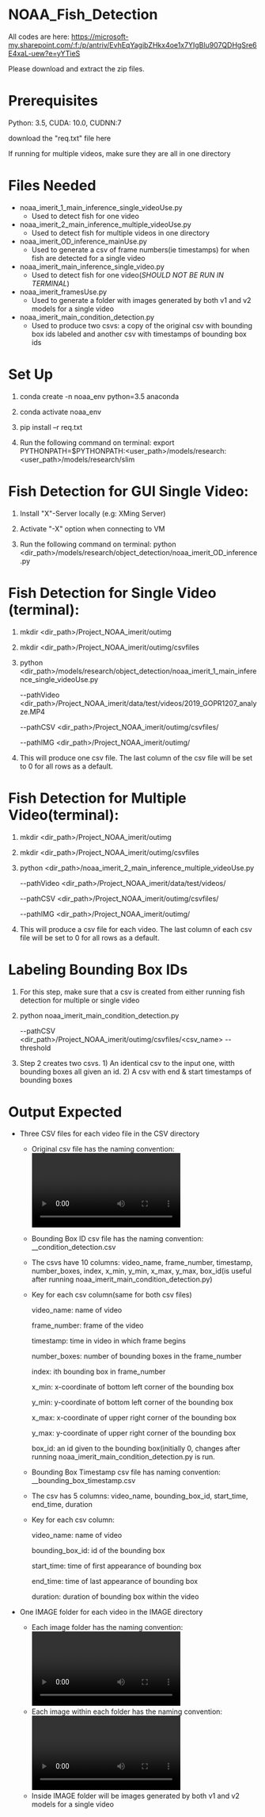 # NOAA_Fish_Detection
All codes are here: https://microsoft-my.sharepoint.com/:f:/p/antriv/EvhEqYagibZHkx4oe1x7YIgBlu907QDHgSre6E4xaL-uew?e=yYTieS

Please download and extract the zip files.


# Prerequisites
Python: 3.5, CUDA: 10.0, CUDNN:7 

download the "req.txt" file here

If running for multiple videos, make sure they are all in one directory

# Files Needed
- noaa_imerit_1_main_inference_single_videoUse.py
  - Used to detect fish for one video
- noaa_imerit_2_main_inference_multiple_videoUse.py
  - Used to detect fish for multiple videos in one directory 
- noaa_imerit_OD_inference_mainUse.py
  - Used to generate a csv of frame numbers(ie timestamps) for when fish are detected for a single video
- noaa_imerit_main_inference_single_video.py
  - Used to detect fish for one video(*SHOULD NOT BE RUN IN TERMINAL*)
- noaa_imerit_framesUse.py
  - Used to generate a folder with images generated by both v1 and v2 models for a single video
- noaa_imerit_main_condition_detection.py
  - Used to produce two csvs: a copy of the original csv with bounding box ids labeled and another csv with timestamps of bounding box ids 
  
# Set Up

1. conda create -n noaa_env python=3.5 anaconda 

2. conda activate noaa_env

3. pip install –r req.txt 

4. Run the following command on terminal:
   export PYTHONPATH=$PYTHONPATH:<user_path>/models/research:<user_path>/models/research/slim
   
# Fish Detection for GUI Single Video:

1. Install "X"-Server locally (e.g: XMing Server)

2. Activate "-X" option when connecting to VM

3. Run the following command on terminal:
   python <dir_path>/models/research/object_detection/noaa_imerit_OD_inference.py 

# Fish Detection for Single Video (terminal):

1. mkdir <dir_path>/Project_NOAA_imerit/outimg

2. mkdir <dir_path>/Project_NOAA_imerit/outimg/csvfiles 

3. python <dir_path>/models/research/object_detection/noaa_imerit_1_main_inference_single_videoUse.py 

   --pathVideo <dir_path>/Project_NOAA_imerit/data/test/videos/2019_GOPR1207_analyze.MP4 
   
   --pathCSV <dir_path>/Project_NOAA_imerit/outimg/csvfiles/ 
   
   --pathIMG <dir_path>/Project_NOAA_imerit/outimg/ 
   
4. This will produce one csv file. The last column of the csv file will be set to 0 for all rows as a default.

# Fish Detection for Multiple Video(terminal):

1. mkdir <dir_path>/Project_NOAA_imerit/outimg 

2. mkdir <dir_path>/Project_NOAA_imerit/outimg/csvfiles 

3. python <dir_path>/noaa_imerit_2_main_inference_multiple_videoUse.py 

    --pathVideo <dir_path>/Project_NOAA_imerit/data/test/videos/ 
    
    --pathCSV <dir_path>/Project_NOAA_imerit/outimg/csvfiles/ 
    
    --pathIMG <dir_path>/Project_NOAA_imerit/outimg/ 
    
4. This will produce a csv file for each video. The last column of each csv file will be set to 0 for all rows as a default. 

# Labeling Bounding Box IDs
1. For this step, make sure that a csv is created from either running fish detection for multiple or single video 

2. python noaa_imerit_main_condition_detection.py 

     --pathCSV <dir_path>/Project_NOAA_imerit/outimg/csvfiles/<csv_name>
     --threshold <maximum value for movement>
     
3. Step 2 creates two csvs. 1) An identical csv to the input one, witth bounding boxes all given an id. 2) A csv with end & start timestamps of bounding boxes 
   
# Output Expected

- Three CSV files for each video file in the CSV directory
  - Original csv file has the naming convention: <video name>_<model name (v1 or v2)>.csv
  - Bounding Box ID csv file has the naming convention: <csv name>_<threshold>_condition_detection.csv
  - The csvs have 10 columns: video_name, frame_number, timestamp, number_boxes, index, x_min, y_min, x_max, y_max, box_id(is useful after running noaa_imerit_main_condition_detection.py) 
  - Key for each csv column(same for both csv files)
  
      video_name: name of video 
   
      frame_number: frame of the video 
   
      timestamp: time in video in which frame begins
   
      number_boxes: number of bounding boxes in the frame_number
      
      index: ith bounding box in frame_number
      
      x_min: x-coordinate of bottom left corner of the bounding box
   
      y_min: y-coordinate of bottom left corner of the bounding box
   
      x_max: x-coordinate of upper right corner of the bounding box
   
      y_max: y-coordinate of upper right corner of the bounding box
      
      box_id: an id given to the bounding box(initially 0, changes after running noaa_imerit_main_condition_detection.py is run. 
      
  - Bounding Box Timestamp csv file has naming convention: <csv name>__bounding_box_timestamp.csv
  - The csv has 5 columns: video_name, bounding_box_id, start_time, end_time, duration 
  - Key for each csv column:
  
      video_name: name of video 
      
      bounding_box_id: id of the bounding box 
      
      start_time: time of first appearance of bounding box 
      
      end_time: time of last appearance of bounding box
      
      duration: duration of bounding box within the video
  
- One IMAGE folder for each video in the IMAGE directory 
  - Each image folder has the naming convention:<video name>_<model name (v1 or v2)>
  - Each image within each folder has the naming convention:<video name>_<model name (v1 or v2)>_<frame number>.jpg
  - Inside IMAGE folder will be images generated by both v1 and v2 models for a single video
